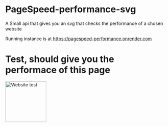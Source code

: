 # PageSpeed-performance-svg

A Small api that gives you an svg that checks the performance of a chosen website

Running instance is at https://pagespeed-performance.onrender.com

# Test, should give you the performace of this page

<picture>
    <img src="https://pagespeed-performance.onrender.com/svg?url=https://github.com/f-alotaibi/PageSpeed-performance-svg/" alt="Website test" width="128px" height="128px" align="left">
</picture>
